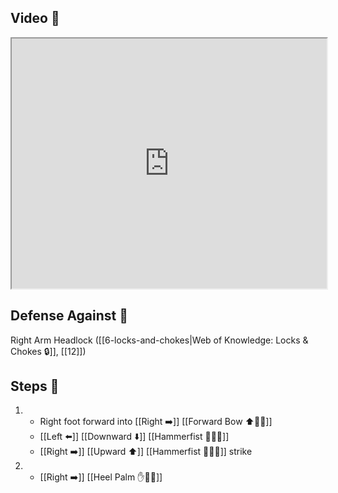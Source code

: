 ## Video 🎥

<iframe src="https://www.youtube.com/embed/9ptgLu09Ogo" width="100%" height="400"></iframe>

## Defense Against 🤺

Right Arm Headlock ([[6-locks-and-chokes|Web of Knowledge: Locks & Chokes 🔒]], [[12]])

## Steps 👣

1. - Right foot forward into [[Right ➡️]] [[Forward Bow ⬆️🧍‍♂️]] 
    - [[Left ⬅️]] [[Downward ⬇️]] [[Hammerfist 🔨✊💥]] 
    - [[Right ➡️]] [[Upward ⬆️]] [[Hammerfist 🔨✊💥]] strike
2. - [[Right ➡️]] [[Heel Palm ✋🌴💥]]
